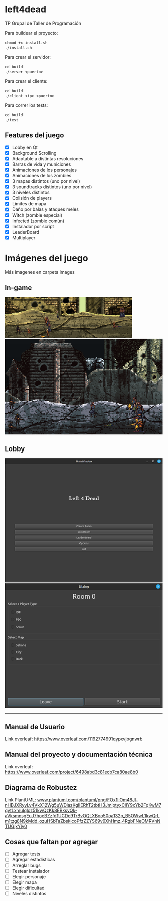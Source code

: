 # left4dead
TP Grupal de Taller de Programación

Para buildear el proyecto:
```
chmod +x install.sh
./install.sh
```

Para crear el servidor:
```
cd build
./server <puerto>
```

Para crear el cliente:
```
cd build
./client <ip> <puerto>
```

Para correr los tests:
```
cd build
./test
```

## Features del juego
- [x] Lobby en Qt
- [x] Background Scrolling
- [x] Adaptable a distintas resoluciones
- [x] Barras de vida y municiones
- [x] Animaciones de los personajes
- [x] Animaciones de los zombies
- [x] 3 mapas distintos (uno por nivel)
- [x] 3 soundtracks distintos (uno por nivel)
- [x] 3 niveles distintos
- [x] Colisión de players
- [x] Limites de mapa
- [x] Daño por balas y ataques meles
- [x] Witch (zombie especial)
- [x] Infected (zombie común)
- [x] Instalador por script
- [x] LeaderBoard
- [x] Multiplayer

# Imágenes del juego

Más imagenes en carpeta images
## In-game
![Animación ataque](./images/1.png)
![Players vs Zombies](./images/5.png)

## Lobby
![Lobby](./images/2.png)
![Room](./images/4.png)

---

## Manual de Usuario
Link overleaf: https://www.overleaf.com/1192774991qypxvjbgnwrb

## Manual del proyecto y documentación técnica
Link overleaf: https://www.overleaf.com/project/6498abd3c81ecb7ca80ae8b0

## Diagrama de Robustez
Link PlantUML: www.plantuml.com/plantuml/png/FOx1IiOm48Jl-nHBJXRyyLv4VkX12Wg5uWDiazKgIIERhT2tbtH3JmiptyxClIY9xYb2FqKwM7gytLxmuIqloz51kwQzKk8EBksvQk-aVksmnsgEuJ7hoeBZzfd1UCDc9TrBvOQLXBoo50oa132p_B5OWwL1kwQrLm1tzg8N9kMdd_ozuHSbTaZbskicoPfzZZYS69v9XhHmz_4RgbFNeOMRVnNTUGjxYly0

## Cosas que faltan por agregar

- [ ] Agregar tests
- [ ] Agregar estadisticas
- [ ] Arreglar bugs
- [ ] Testear instalador
- [ ] Elegir personaje
- [ ] Elegir mapa
- [ ] Elegir dificultad
- [ ] Niveles distintos
